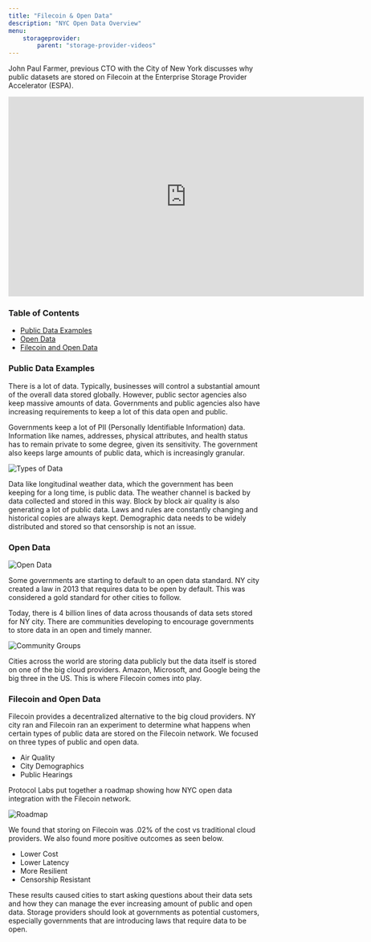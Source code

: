 ```yaml
---
title: "Filecoin & Open Data"
description: "NYC Open Data Overview"
menu:
    storageprovider:
        parent: "storage-provider-videos"
---
```


John Paul Farmer, previous CTO with the City of New York discusses why public datasets are stored on Filecoin at the Enterprise Storage Provider Accelerator (ESPA).

<iframe width="708" height="398" src="https://www.youtube.com/embed/cZjX1ck_FbI" title="ESPA - Why Public Datasets are Stored on Filecoin" frameborder="0" allow="accelerometer; autoplay; clipboard-write; encrypted-media; gyroscope; picture-in-picture" allowfullscreen></iframe>

### Table of Contents

<!-- START doctoc generated TOC please keep comment here to allow auto update -->
<!-- DON'T EDIT THIS SECTION, INSTEAD RE-RUN doctoc TO UPDATE -->

- [Public Data Examples](#public-data-examples)
- [Open Data](#open-data)
- [Filecoin and Open Data](#filecoin-and-open-data)

<!-- END doctoc generated TOC please keep comment here to allow auto update -->

### Public Data Examples

There is a lot of data. Typically, businesses will control a substantial amount of the overall data stored globally. However, public sector agencies also keep massive amounts of data. Governments and public agencies also have increasing requirements to keep a lot of this data open and public. 

Governments keep a lot of PII (Personally Identifiable Information) data. Information like names, addresses, physical attributes, and health status has to remain private to some degree, given its sensitivity. The government also keeps large amounts of public data, which is increasingly granular. 

![Types of Data](https://imgur.com/e0h8NDp.png)

Data like longitudinal weather data, which the government has been keeping for a long time, is public data. The weather channel is backed by data collected and stored in this way. Block by block air quality is also generating a lot of public data. Laws and rules are constantly changing and historical copies are always kept. Demographic data needs to be widely distributed and stored so that censorship is not an issue. 

### Open Data

![Open Data](https://imgur.com/D5mABbi.png)

Some governments are starting to default to an open data standard. NY city created a law in 2013 that requires data to be open by default. This was considered a gold standard for other cities to follow. 

Today, there is 4 billion lines of data across thousands of data sets stored for NY city. There are communities developing to encourage governments to store data in an open and timely manner. 

![Community Groups](https://imgur.com/cnonV2f.png)

Cities across the world are storing data publicly but the data itself is stored on one of the big cloud providers. Amazon, Microsoft, and Google being the big three in the US. This is where Filecoin comes into play. 

### Filecoin and Open Data

Filecoin provides a decentralized alternative to the big cloud providers. NY city ran and Filecoin ran an experiment to determine what happens when certain types of public data are stored on the Filecoin network. We focused on three types of public and open data. 

- Air Quality
- City Demographics
- Public Hearings

Protocol Labs put together a roadmap showing how NYC open data integration with the Filecoin network. 

![Roadmap](https://imgur.com/aDLEFYP.png)

We found that storing on Filecoin was .02% of the cost vs traditional cloud providers. We also found more positive outcomes as seen below. 

- Lower Cost
- Lower Latency
- More Resilient
- Censorship Resistant

These results caused cities to start asking questions about their data sets and how they can manage the ever increasing amount of public and open data. Storage providers should look at governments as potential customers, especially governments that are introducing laws that require data to be open.
